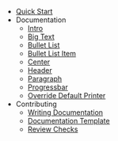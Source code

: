 - [Quick Start](quick-start.md)
- Documentation
  - [Intro](docs/intro.md)
  - [Big Text](docs/bigtext.md)
  - [Bullet List](docs/bulletlist.md)
  - [Bullet List Item](docs/bulletlistitem.md)
  - [Center](docs/center.md)
  - [Header](docs/header.md)
  - [Paragraph](docs/paragraph.md)
  - [Progressbar](docs/progressbar.md)
  - [Override Default Printer](docs/override-default-printer.md)
- Contributing
  - [Writing Documentation](contributing/writing-documentation.md)
  - [Documentation Template](contributing/writing-documentation-template.md)
  - [Review Checks](contributing/review-checks.md)